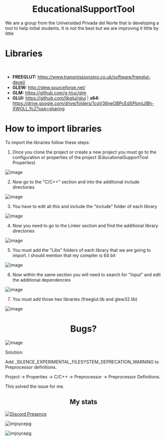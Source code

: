 <h1 align="center"> EducationalSupportTool </h1>

We are a group from the Universidad Privada del Norte that is developing a tool to help initial students. It is not the best but we are improving it little by little

<h1 align="left"> Libraries </h1>

<br>

- **FREEGLUT:** https://www.transmissionzero.co.uk/software/freeglut-devel/
- **GLEW:** http://glew.sourceforge.net/
- **GLM:** https://github.com/g-truc/glm
- **GLUI:** https://github.com/libglui/glui | **x64:** https://drive.google.com/drive/folders/1cqV36neOBPcEdXPbmIJlBh-XWOLI_YcZ?usp=sharing

<h1 align="left"> How to import libraries </h1>

To import the libraries follow these steps:

1. Once you clone the project or create a new project you must go to the configuration or properties of the project (EducationalSupportTool Properties)

![image](https://user-images.githubusercontent.com/104446699/174503972-726ec4fc-e844-4e77-9031-6cdb5a6cb7d8.png)

2. Now go to the "C/C++" section and into the additional include directories

![image](https://user-images.githubusercontent.com/104446699/174504024-b6f53caa-700e-4c19-8736-21ebfe533b11.png)

3. You have to edit all this and include the "include" folder of each library

![image](https://user-images.githubusercontent.com/104446699/174504038-e6059366-f0ed-4341-a67f-323484ca4e20.png)

4. Now you need to go to the Linker section and find the additional library directories

![image](https://user-images.githubusercontent.com/104446699/174504070-5ef0f945-b506-4af0-82e6-30c945f7894b.png)

5. You must add the "Libs" folders of each library that we are going to import. I should mention that my compiler is 64 bit

![image](https://user-images.githubusercontent.com/104446699/174504097-c7206225-b18e-4173-801e-23ad92ae8aa7.png)

6. Now within the same section you will need to search for "Input" and edit the additional dependencies

![image](https://user-images.githubusercontent.com/104446699/174504107-d0c90706-1826-4888-ac75-2d5be62f01bb.png)

7. You must add those two libraries (freeglut.lib and glew32.lib)

![image](https://user-images.githubusercontent.com/104446699/174504144-48339ac0-b648-4f20-a0d4-b277d06169f3.png)


<h1 align="center"> Bugs? </h1>

![image](https://user-images.githubusercontent.com/104446699/174504233-dd64d4a8-39b4-426b-8788-2d2d623e9cde.png)

Solution:

Add _SILENCE_EXPERIMENTAL_FILESYSTEM_DEPRECATION_WARNING to Preprocessor definitions.

Project -> Properties -> C/C++ -> Preprocessor -> Preprocessor Definitions.

This solved the issue for me.

<h2 align="center">My stats</h3>

<p align="left">
    <a href="https://discord.com/users/299732456037154817" target="_blank" rel="nofollow">
        <img src="https://lanyard-profile-readme.vercel.app/api/299732456037154817?&animated=true&borderRadius=30px&idleMessage=Nothing..." alt="Discord Presence" align="center">
    </a>
</p>

<!-- <div> -->
<p align="left">
<a>
<img align="center" src="https://github-readme-stats.vercel.app/api?username=imjoycepg&show_icons=true&theme=radical&count_private=true&locale=en" alt="imjoycepg" />
</a>
</p>

<p align="left">
<img src="https://github-readme-stats.vercel.app/api/top-langs?username=imjoycepg&show_icons=true&theme=radical&locale=en&layout=compact" alt="imjoycepg" />
</p>
